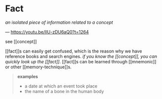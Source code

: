 # Fact

_an isolated piece of information related to a concept_

&mdash; <https://youtu.be/IlU-zDU6aQ0?t=1264>

see [[concept]]

[[fact]]s can easily get confused, which is the reason why we have reference books and search engines. _if you know the [[concept]], you can quickly look up the [[fact]]_. [[fact]]s can be learned through [[mnemonic]] or other [[memory-technique]]s.

> **examples**
>
> - a date at which an event took place
> - the name of a bone in the human body
